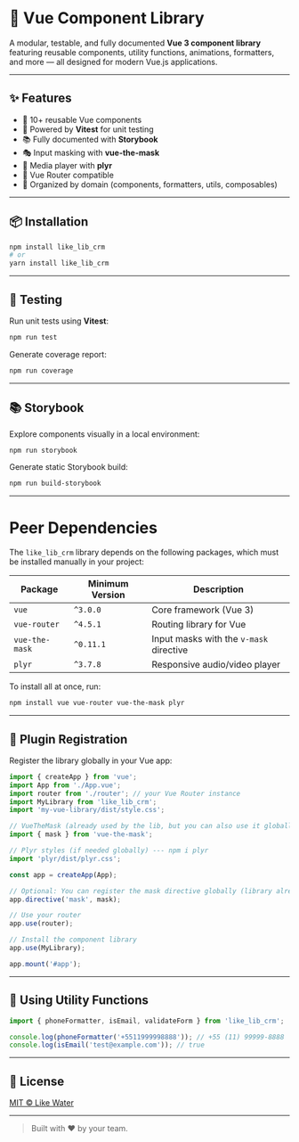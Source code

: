# 🌟 Vue Component Library

A modular, testable, and fully documented **Vue 3 component library** featuring reusable components, utility functions, animations, formatters, and more — all designed for modern Vue.js applications.

---

## ✨ Features

- 🎨 10+ reusable Vue components
- 🧪 Powered by **Vitest** for unit testing
- 📚 Fully documented with **Storybook**
- 🎭 Input masking with **vue-the-mask**
- 🎥 Media player with **plyr**
- 🧭 Vue Router compatible
- 📁 Organized by domain (components, formatters, utils, composables)

---

## 📦 Installation

```bash
npm install like_lib_crm
# or
yarn install like_lib_crm
```

---

## 🧪 Testing

Run unit tests using **Vitest**:

```bash
npm run test
```

Generate coverage report:

```bash
npm run coverage
```

---

## 📚 Storybook

Explore components visually in a local environment:

```bash
npm run storybook
```

Generate static Storybook build:

```bash
npm run build-storybook
```

---

# Peer Dependencies

The `like_lib_crm` library depends on the following packages, which must be installed manually in your project:

| Package         | Minimum Version | Description                                    |
|-----------------|-----------------|------------------------------------------------|
| `vue`           | `^3.0.0`       | Core framework (Vue 3)                         |
| `vue-router`    | `^4.5.1`       | Routing library for Vue                        |
| `vue-the-mask`  | `^0.11.1`      | Input masks with the `v-mask` directive       |
| `plyr`          | `^3.7.8`       | Responsive audio/video player                  |

To install all at once, run:

```bash
npm install vue vue-router vue-the-mask plyr
```
---

## 🔌 Plugin Registration

Register the library globally in your Vue app:

```js
import { createApp } from 'vue';
import App from './App.vue';
import router from './router'; // your Vue Router instance
import MyLibrary from 'like_lib_crm';
import 'my-vue-library/dist/style.css';

// VueTheMask (already used by the lib, but you can also use it globally if needed)
import { mask } from 'vue-the-mask';

// Plyr styles (if needed globally) --- npm i plyr
import 'plyr/dist/plyr.css';

const app = createApp(App);

// Optional: You can register the mask directive globally (library already does internally)
app.directive('mask', mask);

// Use your router
app.use(router);

// Install the component library
app.use(MyLibrary);

app.mount('#app');
```
---

## 🧠 Using Utility Functions

```js
import { phoneFormatter, isEmail, validateForm } from 'like_lib_crm';

console.log(phoneFormatter('+5511999998888')); // +55 (11) 99999-8888
console.log(isEmail('test@example.com')); // true

```
---
## 📄 License

[MIT © Like Water](./LICENSE)

---

> Built with ❤️ by your team.

